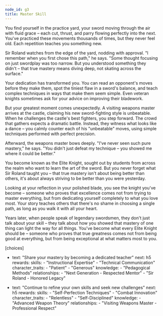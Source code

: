 ```yaml
---
node_id: g3
title: Master Skill
---
```


You find yourself in the practice yard, your sword moving through the air with fluid grace – each cut, thrust, and parry flowing perfectly into the next. You've practiced these movements thousands of times, but they never feel old. Each repetition teaches you something new.

Sir Roland watches from the edge of the yard, nodding with approval. "I remember when you first chose this path," he says. "Some thought focusing on just swordplay was too narrow. But you understood something they didn't – that true mastery means diving deep, not skating across the surface."

Your dedication has transformed you. You can read an opponent's moves before they make them, spot the tiniest flaw in a sword's balance, and teach complex techniques in ways that make them seem simple. Even veteran knights sometimes ask for your advice on improving their bladework.

But your greatest moment comes unexpectedly. A visiting weapons master arrives at the castle, claiming his new sword-fighting style is unbeatable. When he challenges the castle's best fighters, you step forward. The crowd that gathers expects a dramatic battle. Instead, they witness what looks like a dance – you calmly counter each of his "unbeatable" moves, using simple techniques performed with perfect precision.

Afterward, the weapons master bows deeply. "I've never seen such pure mastery," he says. "You didn't just defeat my technique – you showed me where it could be better."

You become known as the Elite Knight, sought out by students from across the realm who want to learn the art of the sword. But you never forget what Sir Roland taught you – that true mastery isn't about being better than others, it's about always striving to be better than you were yesterday.

Looking at your reflection in your polished blade, you see the knight you've become – someone who proves that excellence comes not from trying to master everything, but from dedicating yourself completely to what you love most. Your story teaches others that there's no shame in choosing a single path, as long as you walk it with all your heart.

Years later, when people speak of legendary swordsmen, they don't just talk about your skill – they talk about how you showed that mastery of one thing can light the way for all things. You've become what every Elite Knight should be – someone who proves that true greatness comes not from being good at everything, but from being exceptional at what matters most to you.

[choices]
- text: "Share your mastery by becoming a dedicated teacher"
  next: h5
  rewards:
    skills: 
      - "Instructional Expertise"
      - "Technical Communication"
    character_traits:
      - "Patient"
      - "Generous"
    knowledge:
      - "Pedagogical Methods"
    relationships:
      - "Next Generation - Respected Mentor"
      - "Sir Roland - Honored Legacy"

- text: "Continue to refine your own skills and seek new challenges"
  next: h5
  rewards:
    skills: 
      - "Self-Perfection Techniques"
      - "Combat Innovation"
    character_traits:
      - "Relentless"
      - "Self-Disciplined" 
    knowledge:
      - "Advanced Weapon Theory"
    relationships:
      - "Visiting Weapons Master - Professional Respect"